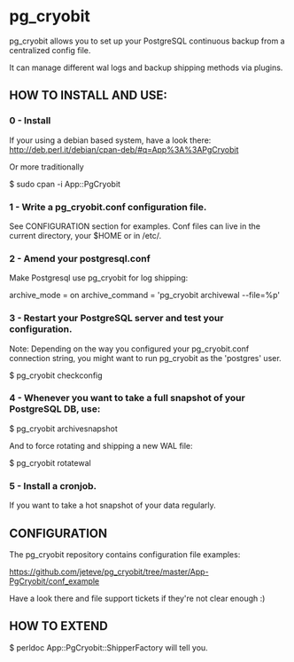 pg_cryobit
==========

pg_cryobit allows you to set up your PostgreSQL continuous backup from a centralized config file.

It can manage different wal logs and backup shipping methods via plugins.


HOW TO INSTALL AND USE:
-----------------------

### 0 - Install

If your using a debian based system, have a look there:
http://deb.perl.it/debian/cpan-deb/#q=App%3A%3APgCryobit

Or more traditionally

$ sudo cpan -i App::PgCryobit

### 1 - Write a pg_cryobit.conf configuration file.

See CONFIGURATION section for examples. Conf files can live in the current directory, your $HOME
or in /etc/.

### 2 - Amend your postgresql.conf

Make Postgresql use pg_cryobit for log shipping:

archive_mode = on
archive_command = 'pg_cryobit archivewal --file=%p'

### 3 - Restart your PostgreSQL server and test your configuration.

Note: Depending on the way you configured your pg_cryobit.conf connection string,
you might want to run pg_cryobit as the 'postgres' user.

$ pg_cryobit checkconfig

### 4 - Whenever you want to take a full snapshot of your PostgreSQL DB, use:

$ pg_cryobit archivesnapshot

And to force rotating and shipping a new WAL file:

$ pg_cryobit rotatewal

### 5 - Install a cronjob.

If you want to take a hot snapshot of your data regularly.

CONFIGURATION
-------------

The pg_cryobit repository contains configuration file examples:

https://github.com/jeteve/pg_cryobit/tree/master/App-PgCryobit/conf_example

Have a look there and file support tickets if they're not clear enough :)


HOW TO EXTEND
-------------

$ perldoc App::PgCryobit::ShipperFactory will tell you.

